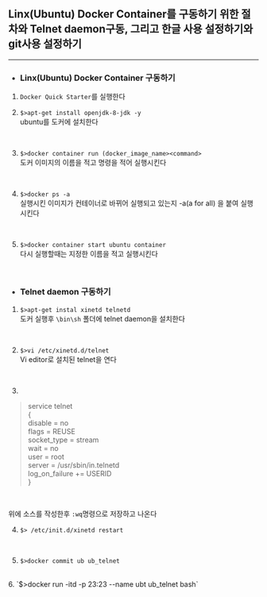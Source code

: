 ## **Linx(Ubuntu) Docker Container를 구동하기 위한 절차와 Telnet daemon구동, 그리고 한글 사용 설정하기와 git사용 설정하기**
----

- ### Linx(Ubuntu) Docker Container 구동하기 <br />

1. `Docker Quick Starter`를 실행한다<br />

2. `$>apt-get install openjdk-8-jdk -y`<br />
ubuntu를 도커에 설치한다
<br />

3. `$>docker container run (docker_image_name><command>`<br />
도커 이미지의 이름을 적고 명령을 적어 실행시킨다
<br />

4. `$>docker ps -a`<br />
실행시킨 이미지가 컨테이너로 바뀌어 실행되고 있는지 -a(a for all) 을 붙여 실행시킨다
<br />

5. `$>docker container start ubuntu container`<br />
다시 실행할때는 지정한 이름을 적고 실행시킨다
<br />

- ### Telnet daemon 구동하기 <br />

1. `$>apt-get instal xinetd telnetd`<br />
도커 실행후 `\bin\sh` 폴더에 telnet daemon을 설치한다
<br />

2. `$>vi /etc/xinetd.d/telnet`<br />
Vi editor로 설치된 telnet을 연다
<br />

3. <br />
> service telnet <br />
> { <br />
>    disable = no <br />
>    flags = REUSE <br />
>    socket_type = stream <br />
>    wait = no <br />
>    user = root <br />
>    server = /usr/sbin/in.telnetd <br />
>    log_on_failure += USERID <br />
> } <br />

<br />

위에 소스를 작성한후 `:wq`명령으로 저장하고 나온다
<br />

4. `$> /etc/init.d/xinetd restart`<br />

<br />

5. `$>docker commit ub ub_telnet`<br />
<br />
6. `$>docker run -itd -p 23:23 --name ubt ub_telnet bash`<br />
<br />



